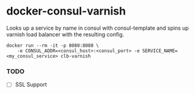 # docker-consul-varnish

Looks up a service by name in consul with consul-template and spins up varnish load balancer with the resulting config.

```
docker run --rm -it -p 8080:8080 \
    -e CONSUL_ADDR=<consul_host>:<consul_port> -e SERVICE_NAME=<my_consul_service> clb-varnish

```


### TODO

- [ ] SSL Support
